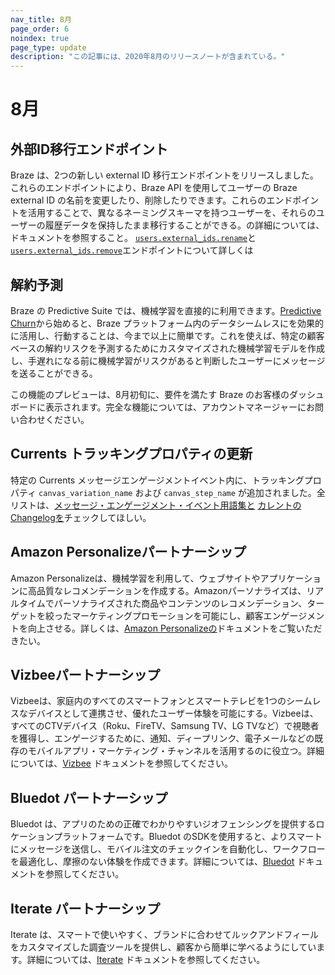 ```yaml
---
nav_title: 8月
page_order: 6
noindex: true
page_type: update
description: "この記事には、2020年8月のリリースノートが含まれている。"
---
```

# 8月

## 外部ID移行エンドポイント

Braze は、2つの新しい external ID 移行エンドポイントをリリースしました。これらのエンドポイントにより、Braze API を使用してユーザーの Braze external ID の名前を変更したり、削除したりできます。これらのエンドポイントを活用することで、異なるネーミングスキーマを持つユーザーを、それらのユーザーの履歴データを保持したまま移行することができる。の詳細については、ドキュメントを参照すること。 [`users.external_ids.rename`]({{site.baseurl}}/api/endpoints/user_data/external_id_migration/post_external_ids_rename/)と [`users.external_ids.remove`]({{site.baseurl}}/api/endpoints/user_data/external_id_migration/post_external_ids_remove/)エンドポイントについて詳しくは

## 解約予測

Braze の Predictive Suite では、機械学習を直接的に利用できます。[Predictive Churn]({{site.baseurl}}/user_guide/brazeai/predictive_suite/)から始めると、Braze プラットフォーム内のデータシームレスにを効果的に活用し、行動することは、今まで以上に簡単です。これを使えば、特定の顧客ベースの解約リスクを予測するためにカスタマイズされた機械学習モデルを作成し、手遅れになる前に機械学習がリスクがあると判断したユーザーにメッセージを送ることができる。 

この機能のプレビューは、8月初旬に、要件を満たす Braze のお客様のダッシュボードに表示されます。完全な機能については、アカウントマネージャーにお問い合わせください。

## Currents トラッキングプロパティの更新

特定の Currents メッセージエンゲージメントイベント内に、トラッキングプロパティ `canvas_variation_name` および `canvas_step_name` が追加されました。全リストは、[メッセージ・エンゲージメント・イベント用語集と]({{site.baseurl}}/user_guide/data/braze_currents/event_glossary/message_engagement_events/) [カレントのChangelogを]({{site.baseurl}}/user_guide/data/braze_currents/)チェックしてほしい。

## Amazon Personalizeパートナーシップ

Amazon Personalizeは、機械学習を利用して、ウェブサイトやアプリケーションに高品質なレコメンデーションを作成する。Amazonパーソナライズは、リアルタイムでパーソナライズされた商品やコンテンツのレコメンデーション、ターゲットを絞ったマーケティングプロモーションを可能にし、顧客エンゲージメントを向上させる。詳しくは、[Amazon Personalizeの]({{site.baseurl}}/partners/amazon_personalize/)ドキュメントをご覧いただきたい。

## Vizbeeパートナーシップ

Vizbeeは、家庭内のすべてのスマートフォンとスマートテレビを1つのシームレスなデバイスとして連携させ、優れたユーザー体験を可能にする。Vizbeeは、すべてのCTVデバイス（Roku、FireTV、Samsung TV、LG TVなど）で視聴者を獲得し、エンゲージするために、通知、ディープリンク、電子メールなどの既存のモバイルアプリ・マーケティング・チャンネルを活用するのに役立つ。詳細については、[Vizbee]({{site.baseurl}}/partners/message_orchestration/deeplinking/vizbee_for_tv_deeplinking/) ドキュメントを参照してください。 

## Bluedot パートナーシップ

Bluedot は、アプリのための正確でわかりやすいジオフェンシングを提供するロケーションプラットフォームです。Bluedot のSDKを使用すると、よりスマートにメッセージを送信し、モバイル注文のチェックインを自動化し、ワークフローを最適化し、摩擦のない体験を作成できます。詳細については、[Bluedot]({{site.baseurl}}/partners/data_augmentation/contextual_location/bluedot/#bluedot) ドキュメントを参照してください。 

## Iterate パートナーシップ

Iterate は、スマートで使いやすく、ブランドに合わせてルックアンドフィールをカスタマイズした調査ツールを提供し、顧客から簡単に学べるようにしています。詳細については、[Iterate]({{site.baseurl}}/partners/additional_channels_and_extensions/extensions/surveys/iterate/) ドキュメントを参照してください。 
